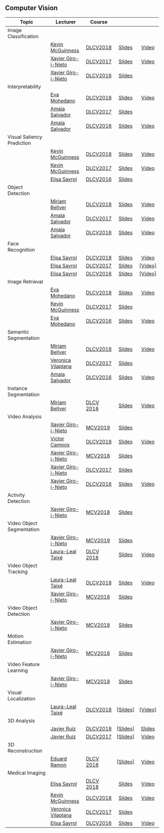 
[XG-web]: https://imatge.upc.edu/web/people/xavier-giro
[KM-web]: http://www.eeng.dcu.ie/~mcguinne/
[AS-web]: https://imatge.upc.edu/web/people/amaia-salvador
[EM-web]: https://www.insight-centre.org/users/eva-mohedano
[AS-web]: https://imatge.upc.edu/web/people/amaia-salvador
[LL-web]: https://dvl.in.tum.de/team/lealtaixe/
[ES-web]: https://imatge.upc.edu/web/people/elisa-sayrol
[VV-web]: https://imatge.upc.edu/web/people/veronica-vilaplana
[JR-web]: https://imatge.upc.edu/web/people/javier-ruiz-hidalgo
[RM-web]: https://imatge.upc.edu/web/people/josep-ramon-morros
[MB-web]: https://imatge.upc.edu/web/people/miriam-bellver
[VC-web]: https://imatge.upc.edu/web/people/victor-campos
[ER-web]: https://imatge.upc.edu/web/people/eduard-ramon

[DLCV2016]: http://imatge-upc.github.io/telecombcn-2016-dlcv/
[DLCV2017]: https://telecombcn-dl.github.io/2017-dlcv/
[DLCV2018]: https://telecombcn-dl.github.io/2018-dlcv/
[DLCV2019]: https://telecombcn-dl.github.io/2019-dlcv/

[MCV2018]: https://mcv-m6-video.github.io/deepvideo-2018/
[MCV2019]: https://mcv-m6-video.github.io/deepvideo-2019/

## Computer Vision

| Topic          | Lecturer                     | Course                 |                                 |              |
| -------------- |  --------------------------- | ---------------------- | :-----------------------------: | :----------: |
| Image Classification  | | | | |
|                | [Kevin McGuinness][KM-web]| [DLCV2018] | [Slides][dlcv2018-D1L3-slides]  | [Video][dlcv2018-D1L3-video]    |
|   | [Xavier Giro-i-Nieto][XG-web]| [DLCV2017] | [Slides][dlcv2017-d1l4-slides]  | [Video][dlcv2017-d1l4-video] | 
|   | [Xavier Giro-i-Nieto][XG-web]| [DLCV2016] | [Slides][dlcv2017-d1l4-slides]  |  | 
| Interpretability  | | | | |
|  | [Eva Mohedano][EM-web] | [DLCV2018] | [Slides][dlcv2018-d3l4-slides]  | [Video][dlcv2018-d3l4-video]    |
|  | [Amaia Salvador][AS-web] | [DLCV2017] | [Slides][dlcv2018-d1l6-slides]  |    |
| | [Amaia Salvador][AS-web] | [DLCV2016] | [Slides][dlcv2016-visualization-slides] | [Video][dlcv2016-visualization-video]|
| Visual Saliency Prediction  | | | | |
|       | [Kevin McGuinness][KM-web]| [DLCV2018] | [Slides][dlcv2018-d3l5-slides]  | [Video][dlcv2018-D3l5-video]    |
|       | [Kevin McGuinness][KM-web]| [DLCV2017] | [Slides][dlcv2017-d4l3-slides]  | [Video][dlcv2017-d4l3-video]    |
|       | [Elisa Sayrol][ES-web] | [DLCV2016] | [Slides][dlcv2016-saliency-slides]  |   |
| Object Detection  | | | | |
|       | [Miriam Bellver][MB-web] | [DLCV2018] | [Slides][dlcv2018-d2l1-slides]  | [Video][dlcv2018-d2l1-video]  |
|       | [Amaia Salvador][AS-web] | [DLCV2017] | [Slides][dlcv2017-d2l4-slides]  |  [Video][dlcv2017-d2l4-video]  |
|       | [Amaia Salvador][AS-web] | [DLCV2016] | [Slides][dlcv2016-object-slides]  |  [Video][dlcv2016-object-video]  |
| Face Recognition  | | | | |
|       | [Elisa Sayrol][ES-web] | [DLCV2018] | [Slides][dlcv2018-d2l2-slides]  | [Video][dlcv2018-d2l2-video]  |
|       | [Elisa Sayrol][ES-web] | [DLCV2017] | [Slides][dlcv2017-d2l5-slides] | [[Video]][dlcv2017-D2L5-video]   |
|       | [Elisa Sayrol][ES-web] | [DLCV2016] | [Slides][dlcv2016-face-slides] | [[Video]][dlcv2016-face-video]   |
| Image Retrieval  | | | | |
|        | [Eva Mohedano][EM-web]| [DLCV2018] | [Slides][dlcv2018-D1L4-slides]  | [Video][dlcv2018-D1L4-video]    |
|        | [Kevin McGuinness][KM-web]| [DLCV2017] | [Slides][dlcv2017-d4l5-slides]  |    |
|        | [Eva Mohedano][EM-web]| [DLCV2016] | [Slides][dlcv2016-retrieval-slides]  | [Video][dlcv2016-retrieval-video] |
| Semantic Segmentation  | | | | |
|                | [Miriam Bellver][MB-web] | [DLCV2018] | [Slides][dlcv2018-d2l3-slides]  | [Video][dlcv2018-d2l3-video]  |
|                | [Veronica Vilaplana][VV-web] | [DLCV2017] | [Slides][dlcv2017-d3l1-slides]  |   |
| | [Amaia Salvador][AS-web] | [DLCV2016] | [Slides][dlcv2016-segmentation-slides] | [Video][dlcv2016-segmentation-video]|
| Instance Segmentation  | | | | |
|                | [Miriam Bellver][MB-web] | [DLCV 2018][dlcv2018] | [Slides][dlcv2018-d2l4-slides]  | [Video][dlcv2018-d2l4-video]   |
| Video Analysis  | | | | |
|   | [Xavier Giro-i-Nieto][XG-web] | [MCV2019][mcv2019] | [Slides][mcv2019-architectures-slides]  |  |
|   | [Victor Campos][VC-web] | [DLCV2018] | [Slides][dlcv2018-d3l12-slides]  |  [Video][dlcv2018-d3l12-video] |
|   | [Xavier Giro-i-Nieto][XG-web]| [MCV2018] | [Slides][mcv2018-action-class]  |  |
|   | [Xavier Giro-i-Nieto][XG-web]| [DLCV2017] | [Slides][dlcv2017-d4l2-slides]  |  | 
|   | [Xavier Giro-i-Nieto][XG-web]| [DLCV2016] | [Slides][dlcv2016-video-slides]  | [Video][dlcv2016-video-video] | 
| Activity Detection  | | | | |
|   | [Xavier Giro-i-Nieto][XG-web]| [MCV2018] | [Slides][mcv2018-action-detect]  |  |
| Video Object Segmentation  | | | | |
|   | [Xavier Giro-i-Nieto][XG-web] | [MCV2019][mcv2019] | [Slides][mcv2019-vos-slides]  |  |
|   | [Laura-Leal Taixé][LL-web]| [DLCV 2018][dlcv2018] | [Slides][dlcv2018-D1l6-slides]  | [Video][dlcv2018-D1l6-video] |
| Video Object Tracking  | | | | |
|   | [Laura-Leal Taixé][LL-web]| [DLCV2018] | [Slides][dlcv2018-D3l3-slides]  | [Video][dlcv2018-D3l3-video]  |
|   | [Xavier Giro-i-Nieto][XG-web]| [MCV2018] | [Slides][mcv2018-object-track]  |  |
| Video Object Detection  | | | | |
|   | [Xavier Giro-i-Nieto][XG-web]| [MCV2018] | [Slides][mcv2018-object-detect]  |  |
| Motion Estimation  | | | | |
|   | [Xavier Giro-i-Nieto][XG-web]| [MCV2018] | [Slides][mcv2018-motion]  |  |
| Video Feature Learning  | | | | |
|   | [Xavier Giro-i-Nieto][XG-web]| [MCV2018] | [Slides][mcv2018-video-features]  |  |
| Visual Localization  | | | | |
|   | [Laura-Leal Taixé][LL-web]| [DLCV2018] | [[Slides]][dlcv2018-D1l5-slides]  | [[Video]][dlcv2018-D1L5-video]   |
| 3D Analysis  | | | | |
|                | [Javier Ruiz][JR-web]| [DLCV2018] | [[Slides]][dlcv2018-d4l1-slides]  | [Slides][dlcv2018-d4l1-video] |
|                | [Javier Ruiz][JR-web]| [DLCV2017] | [[Slides]][dlcv2017-d4l1-slides]  | [Video][dlcv2017-d4l1-video] |
| 3D Reconstruction  | | | | |
|                | [Eduard Ramon][ER-web]| [DLCV 2018][dlcv2018] | [[Slides]][dlcv2018-d4l2-slides]  | [Video][dlcv2018-d4l2-video] |
| Medical Imaging  | | | | |
|  | [Elisa Sayrol][ES-web] | [DLCV 2018][dlcv2018] | [Slides][dlcv2018-d2l5-slides]  | [Video][dlcv2018-d2l5-video]  |
|  | [Kevin McGuinness][KM-web]| [DLCV2018] | [Slides][dlcv2018-D2l6-slides]  | [Video][dlcv2018-D2L6-video]    |
|  | [Veronica Vilaplana][VV-web] | [DLCV2017] | [Slides][dlcv2017-d3l3-slides]  |   |
|  | [Elisa Sayrol][ES-web] | [DLCV2016] | [Slides][dlcv2016-medical-slides]  |  [Video][dlcv2016-medical-video] |


[dlcv2016-visualization-slides]: http://www.slideshare.net/xavigiro/deep-learning-for-computer-vision-visualization-upc-2016
[dlcv2016-visualization-video]: https://youtu.be/YQvTxkPV8LQ
[dlcv2016-imagenet-slides]: http://www.slideshare.net/xavigiro/deep-learning-for-computer-vision-imagenet-challenge-upc-2016
[dlcv2016-saliency-slides]: http://www.slideshare.net/xavigiro/deep-learning-for-computer-vision-saliency-prediction-upc-2016
[dlcv2016-object-slides]: http://www.slideshare.net/xavigiro/deep-learning-for-computer-vision-object-detection-upc-2016
[dlcv2016-object-video]: https://www.youtube.com/watch?v=VuJu0t4mYKM
[dlcv2016-face-slides]: http://www.slideshare.net/xavigiro/deep-learning-for-computer-vision-face-detection-and-recognition-upc-2016
[dlcv2016-face-video]: https://www.youtube.com/watch?v=uKYoyIwD42Y
[dlcv2016-retrieval-slides]: http://www.slideshare.net/xavigiro/deep-learning-for-computer-vision-image-retrieval-upc-2016
[dlcv2016-retrieval-video]: https://www.youtube.com/watch?v=tsGhPsZiexQ
[dlcv2016-segmentation-slides]: http://www.slideshare.net/xavigiro/deep-learning-for-computer-vision-segmentation-upc-2016
[dlcv2016-segmentation-video]: https://www.youtube.com/watch?v=_aTTlkZ0kTo
[dlcv2016-video-slides]: http://www.slideshare.net/xavigiro/deep-learning-for-computer-vision-video-analytics-upc-2016
[dlcv2016-video-video]: https://www.youtube.com/watch?v=2ALNzI90ysA
[dlcv2016-medical-slides]: http://www.slideshare.net/xavigiro/deep-learning-for-computer-vision-medical-imaging-upc-2016 
[dlcv2016-medical-video]: https://www.youtube.com/watch?v=3gzIilFAmmY

[dlcv2017-d1l4-slides]: https://www.slideshare.net/xavigiro/image-classification-on-imagenet-d1l4-2017-upc-deep-learning-for-computer-vision
[dlcv2017-d1l4-video]: https://youtu.be/Cng0btC-1uE
[dlcv2017-d2l4-slides]: https://www.slideshare.net/xavigiro/object-detection-d2l4-2017-upc-deep-learning-for-computer-vision
[dlcv2017-d2l4-video]: https://youtu.be/CaZZOx3koBQ
[dlcv2017-d2l5-slides]: https://www.slideshare.net/xavigiro/face-recognition-d2l5-2017-upc-deep-learning-for-computer-vision
[dlcv2017-d2l5-video]: https://youtu.be/SX94NgeOPB4
[dlcv2017-d3l1-slides]: https://www.slideshare.net/xavigiro/image-segmentation-d3l1-2017-upc-deep-learning-for-computer-vision
[dlcv2017-d3l3-slides]: https://www.slideshare.net/xavigiro/medical-imaging-d3l3-2017-upc-deep-learning-for-computer-vision
[dlcv2017-d4l1-slides]: https://www.slideshare.net/xavigiro/3d-images-d4l1-2017-upc-deep-learning-for-computer-vision
[dlcv2017-d4l1-video]: https://youtu.be/DZk2LQkPbUw
[dlcv2017-d4l2-slides]: https://www.slideshare.net/xavigiro/video-analysis-d4l2-2017-upc-deep-learning-for-computer-vision
[dlcv2017-d4l3-slides]: https://www.slideshare.net/xavigiro/visual-saliency-d4l3-2017-upc-deep-learning-for-computer-vision
[dlcv2017-d4l3-video]: https://youtu.be/JDZgQz6hCWM
[dlcv2017-d4l5-slides]: https://www.slideshare.net/xavigiro/image-retrieval-d4l5-2017-upc-deep-learning-for-computer-vision

[dlcv2018-d1l3-slides]: https://www.slideshare.net/xavigiro/d1l3-image-classification-upc-2018-deep-learning-for-computer-vision
[dlcv2018-d1l3-video]: https://youtu.be/NHvantNw1Kw
[dlcv2018-d1l4-slides]: https://www.slideshare.net/xavigiro/d1l5-contentbased-image-retrieval-upc-2018-deep-learning-for-computer-vision
[dlcv2018-d1l4-video]: https://youtu.be/UyEXEGevhZs
[dlcv2018-d1l5-slides]: https://www.slideshare.net/xavigiro/d1l5-cnn-vs-siftbased-visual-localization-upc-2018-deep-learning-for-computer-vision
[dlcv2018-d1l5-video]: https://youtu.be/LnfXTFJPpeE
[dlcv2018-d1l6-slides]: https://www.slideshare.net/xavigiro/d1l6-video-object-segmentation-upc-2018-deep-learning-for-computer-vision
[dlcv2018-D1l6-video]: https://youtu.be/g7PVm4TuvxM
[dlcv2018-d2l1-slides]: https://www.slideshare.net/xavigiro/d2l1-object-detection-upc-2018-deep-learning-for-computer-vision
[dlcv2018-d2l1-video]: https://youtu.be/O_U9uT_mRq0
[dlcv2018-d2l2-slides]: https://www.slideshare.net/xavigiro/d2l2-face-recognition-upc-2018-deep-learning-for-computer-vision
[dlcv2018-d2l2-video]: https://youtu.be/c5bPaAc0h-g
[dlcv2018-d2l3-slides]: https://www.slideshare.net/xavigiro/d2l3-semantic-segmentation-upc-2018-deep-learning-for-computer-vision
[dlcv2018-d2l3-video]: https://youtu.be/82BlA_7LHcQ
[dlcv2018-d2l4-slides]: https://www.slideshare.net/xavigiro/instance-segmentation-mriam-bellver-upc-barcelona-2018
[dlcv2018-d2l4-video]: https://youtu.be/ayVJp31GFUM
[dlcv2018-d2l5-slides]: https://www.slideshare.net/xavigiro/medical-imaging-at-upc-elisa-sayrol-upc-barcelona-2018
[dlcv2018-d2l5-video]: https://youtu.be/iMpCJI7Lntg
[dlcv2018-d2l6-slides]: https://www.slideshare.net/xavigiro/medical-imaging-at-dcu-kevin-mcguinness-upc-barcelona-2018
[dlcv2018-d2l6-video]: https://youtu.be/VdmY90YKLTI
[dlcv2018-d3l12-slides]: https://www.slideshare.net/xavigiro/deep-video-analysis-vctor-campos-upc-barcelona-2018
[dlcv2018-d3l12-video]: https://youtu.be/dY7j5dBqS5g
[dlcv2018-d3l3-slides]: https://www.slideshare.net/xavigiro/multiple-object-tracking-laura-lealtaixe-upc-barcelona-2018
[dlcv2018-d3l3-video]: https://youtu.be/NQXRb3ViRuQ 
[dlcv2018-d3l4-slides]: https://www.slideshare.net/xavigiro/interpretability-of-convolutional-neural-networks-eva-mohedano-upc-barcelona-2018
[dlcv2018-d3l4-video]: https://youtu.be/SsHohytl1NA
[dlcv2018-d3l5-slides]: https://www.slideshare.net/xavigiro/visual-saliency-prediction-with-deep-learning-kevin-mcguinness-upc-barcelona-2018
[dlcv2018-d3l5-video]: https://youtu.be/iEgB1ZQ2W2I
[dlcv2018-D4L1-slides]: https://www.slideshare.net/xavigiro/deep-3d-analysis-javier-ruizhidalgo-upc-barcelona-2018
[dlcv2018-d4l1-video]: https://youtu.be/YAdgbX5THs8
[dlcv2018-D4L2-slides]: https://www.slideshare.net/xavigiro/deep-3d-reconstruction-eduarda-ramon-upc-barcelona-2018
[dlcv2018-d4l2-video]: https://youtu.be/Tc0L2w34wEg

[mcv2018-action-class]: https://www.slideshare.net/xavigiro/deep-learning-for-video-action-recognition-upc-2018
[mcv2018-action-detect]: https://www.slideshare.net/xavigiro/deep-learning-for-video-action-detection-upc-2018
[mcv2018-object-track]: https://www.slideshare.net/xavigiro/deep-learning-for-video-object-tracking-upc-2018
[mcv2018-object-detect]: https://www.slideshare.net/xavigiro/deep-learning-for-video-object-detection-segmentation-upc-2018
[mcv2018-motion]: https://www.slideshare.net/xavigiro/deep-learning-for-video-motion-estimation-upc-2018
[mcv2018-video-features]: https://www.slideshare.net/xavigiro/deep-learning-from-videos-upc-2018

[mcv2019-architectures-slides]: https://www.slideshare.net/xavigiro/deep-learning-architectures-for-video-xavier-giroinieto-upc-barcelona
[mcv2019-vos-slides]: https://www.slideshare.net/xavigiro/deep-video-object-segmentation-xavier-giroinieto-upc-2019








